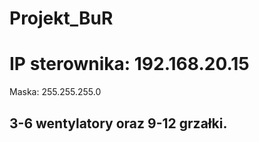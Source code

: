 # Projekt_BuR
 
# IP sterownika: 192.168.20.15
Maska: 255.255.255.0

## 3-6 wentylatory oraz 9-12 grzałki.